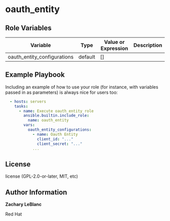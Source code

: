 oauth_entity
=========

Role Variables
--------------

| Variable | Type | Value or Expression | Description |
| -------- | ------- | ------------------- | --------- |
| oauth_entity_configurations | default | [] |  |

Example Playbook
----------------

Including an example of how to use your role (for instance, with variables passed in as parameters) is always nice for users too:

  ```yaml
    - hosts: servers
      tasks:
        - name: Execute oauth_entity role
          ansible.builtin.include_role:
            name: oauth_entity
          vars:
            oauth_entity_configurations:
              - name: Oauth Entity
                client_id: "..."
                client_secret: "..."
              ...
  ```

License
-------

license (GPL-2.0-or-later, MIT, etc)

Author Information
-------
**Zachary LeBlanc**

Red Hat
